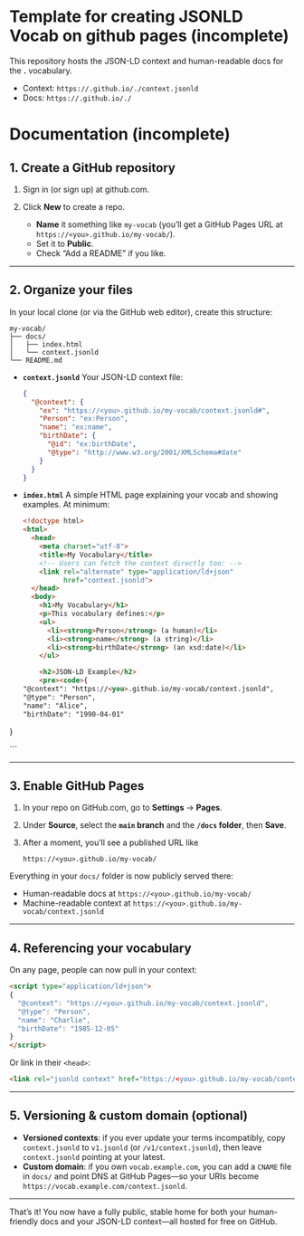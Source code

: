 # Template for creating JSONLD Vocab on github pages (incomplete) 

This repository hosts the JSON-LD context and human-readable docs for the **.** vocabulary.

- Context: `https://.github.io/./context.jsonld`
- Docs:    `https://.github.io/./`


# Documentation (incomplete)

## 1. Create a GitHub repository

1. Sign in (or sign up) at github.com.
2. Click **New** to create a repo.

   * **Name** it something like `my-vocab` (you’ll get a GitHub Pages URL at `https://<you>.github.io/my-vocab/`).
   * Set it to **Public**.
   * Check “Add a README” if you like.

---

## 2. Organize your files

In your local clone (or via the GitHub web editor), create this structure:

```
my-vocab/
├── docs/
│   ├── index.html
│   └── context.jsonld
└── README.md
```

* **`context.jsonld`**
  Your JSON-LD context file:

  ```json
  {
    "@context": {
      "ex": "https://<you>.github.io/my-vocab/context.jsonld#",
      "Person": "ex:Person",
      "name": "ex:name",
      "birthDate": {
        "@id": "ex:birthDate",
        "@type": "http://www.w3.org/2001/XMLSchema#date"
      }
    }
  }
  ```

* **`index.html`**
  A simple HTML page explaining your vocab and showing examples. At minimum:

  ```html
  <!doctype html>
  <html>
    <head>
      <meta charset="utf-8">
      <title>My Vocabulary</title>
      <!-- Users can fetch the context directly too: -->
      <link rel="alternate" type="application/ld+json"
            href="context.jsonld">
    </head>
    <body>
      <h1>My Vocabulary</h1>
      <p>This vocabulary defines:</p>
      <ul>
        <li><strong>Person</strong> (a human)</li>
        <li><strong>name</strong> (a string)</li>
        <li><strong>birthDate</strong> (an xsd:date)</li>
      </ul>

      <h2>JSON-LD Example</h2>
      <pre><code>{
  "@context": "https://<you>.github.io/my-vocab/context.jsonld",
  "@type": "Person",
  "name": "Alice",
  "birthDate": "1990-04-01"
  ```

} </code></pre> </body>

  </html>
  ```

---

## 3. Enable GitHub Pages

1. In your repo on GitHub.com, go to **Settings** → **Pages**.
2. Under **Source**, select the **`main` branch** and the **`/docs` folder**, then **Save**.
3. After a moment, you’ll see a published URL like

   ```
   https://<you>.github.io/my-vocab/
   ```

Everything in your `docs/` folder is now publicly served there:

* Human-readable docs at
  `https://<you>.github.io/my-vocab/`
* Machine-readable context at
  `https://<you>.github.io/my-vocab/context.jsonld`

---

## 4. Referencing your vocabulary

On any page, people can now pull in your context:

```html
<script type="application/ld+json">
{
  "@context": "https://<you>.github.io/my-vocab/context.jsonld",
  "@type": "Person",
  "name": "Charlie",
  "birthDate": "1985-12-05"
}
</script>
```

Or link in their `<head>`:

```html
<link rel="jsonld context" href="https://<you>.github.io/my-vocab/context.jsonld">
```

---

## 5. Versioning & custom domain (optional)

* **Versioned contexts**: if you ever update your terms incompatibly, copy `context.jsonld` to `v1.jsonld` (or `/v1/context.jsonld`), then leave `context.jsonld` pointing at your latest.
* **Custom domain**: if you own `vocab.example.com`, you can add a `CNAME` file in `docs/` and point DNS at GitHub Pages—so your URIs become `https://vocab.example.com/context.jsonld`.

---

That’s it! You now have a fully public, stable home for both your human-friendly docs and your JSON-LD context—all hosted for free on GitHub.

